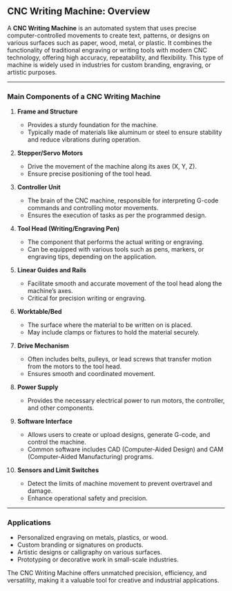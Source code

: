 ## **CNC Writing Machine: Overview**  
A **CNC Writing Machine** is an automated system that uses precise computer-controlled movements to create text, patterns, or designs on various surfaces such as paper, wood, metal, or plastic. It combines the functionality of traditional engraving or writing tools with modern CNC technology, offering high accuracy, repeatability, and flexibility. This type of machine is widely used in industries for custom branding, engraving, or artistic purposes.

---

### **Main Components of a CNC Writing Machine**  

1. **Frame and Structure**  
   - Provides a sturdy foundation for the machine.
   - Typically made of materials like aluminum or steel to ensure stability and reduce vibrations during operation.

2. **Stepper/Servo Motors**  
   - Drive the movement of the machine along its axes (X, Y, Z).
   - Ensure precise positioning of the tool head.

3. **Controller Unit**  
   - The brain of the CNC machine, responsible for interpreting G-code commands and controlling motor movements.
   - Ensures the execution of tasks as per the programmed design.

4. **Tool Head (Writing/Engraving Pen)**  
   - The component that performs the actual writing or engraving.
   - Can be equipped with various tools such as pens, markers, or engraving tips, depending on the application.

5. **Linear Guides and Rails**  
   - Facilitate smooth and accurate movement of the tool head along the machine’s axes.
   - Critical for precision writing or engraving.

6. **Worktable/Bed**  
   - The surface where the material to be written on is placed.
   - May include clamps or fixtures to hold the material securely.

7. **Drive Mechanism**  
   - Often includes belts, pulleys, or lead screws that transfer motion from the motors to the tool head.
   - Ensures smooth and coordinated movement.

8. **Power Supply**  
   - Provides the necessary electrical power to run motors, the controller, and other components.

9. **Software Interface**  
   - Allows users to create or upload designs, generate G-code, and control the machine.
   - Common software includes CAD (Computer-Aided Design) and CAM (Computer-Aided Manufacturing) programs.

10. **Sensors and Limit Switches**  
    - Detect the limits of machine movement to prevent overtravel and damage.
    - Enhance operational safety and precision.

---

### **Applications**  
- Personalized engraving on metals, plastics, or wood.
- Custom branding or signatures on products.
- Artistic designs or calligraphy on various surfaces.
- Prototyping or decorative work in small-scale industries.  

The CNC Writing Machine offers unmatched precision, efficiency, and versatility, making it a valuable tool for creative and industrial applications.

